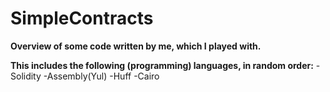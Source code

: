 # SimpleContracts

**Overview of some code written by me, which I played with.**

**This includes the following (programming) languages, in random order:**
-Solidity
-Assembly(Yul)
-Huff
-Cairo



